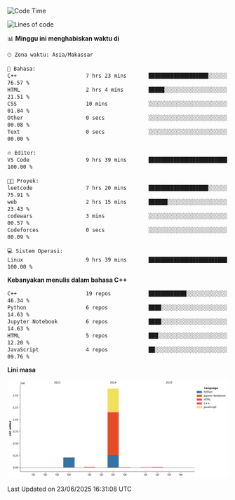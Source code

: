 <!--START_SECTION:waka-->
![Code Time](http://img.shields.io/badge/Code%20Time-288%20hrs%201%20min-blue)

![Lines of code](https://img.shields.io/badge/Sejak%20Hello%20World%20aku%20telah%20menulis-1.9%20million%20baris%20kode-blue)

📊 **Minggu ini menghabiskan waktu di** 

```text
🕑︎ Zona waktu: Asia/Makassar

💬 Bahasa: 
C++                      7 hrs 23 mins       ███████████████████░░░░░░   76.57 % 
HTML                     2 hrs 4 mins        █████░░░░░░░░░░░░░░░░░░░░   21.51 % 
CSS                      10 mins             ░░░░░░░░░░░░░░░░░░░░░░░░░   01.84 % 
Other                    0 secs              ░░░░░░░░░░░░░░░░░░░░░░░░░   00.08 % 
Text                     0 secs              ░░░░░░░░░░░░░░░░░░░░░░░░░   00.00 % 

🔥 Editor: 
VS Code                  9 hrs 39 mins       █████████████████████████   100.00 % 

🐱‍💻 Proyek: 
leetcode                 7 hrs 20 mins       ███████████████████░░░░░░   75.91 % 
web                      2 hrs 15 mins       ██████░░░░░░░░░░░░░░░░░░░   23.43 % 
codewars                 3 mins              ░░░░░░░░░░░░░░░░░░░░░░░░░   00.57 % 
Codeforces               0 secs              ░░░░░░░░░░░░░░░░░░░░░░░░░   00.09 % 

💻 Sistem Operasi: 
Linux                    9 hrs 39 mins       █████████████████████████   100.00 % 
```

**Kebanyakan menulis dalam bahasa C++** 

```text
C++                      19 repos            ████████████░░░░░░░░░░░░░   46.34 % 
Python                   6 repos             ████░░░░░░░░░░░░░░░░░░░░░   14.63 % 
Jupyter Notebook         6 repos             ████░░░░░░░░░░░░░░░░░░░░░   14.63 % 
HTML                     5 repos             ███░░░░░░░░░░░░░░░░░░░░░░   12.20 % 
JavaScript               4 repos             ██░░░░░░░░░░░░░░░░░░░░░░░   09.76 % 
```



**Lini masa**

![Lines of Code chart](https://raw.githubusercontent.com/yusuf601/yusuf601/main/assets/bar_graph.png)


 Last Updated on 23/06/2025 16:31:08 UTC
<!--END_SECTION:waka-->

